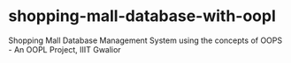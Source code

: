 # shopping-mall-database-with-oopl
Shopping Mall Database Management System using the concepts of OOPS - An OOPL Project, IIIT Gwalior
